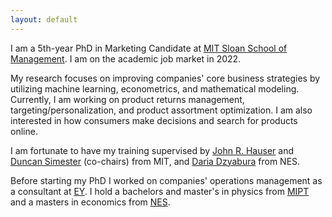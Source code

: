 ```yaml
---
layout: default
---
```


I am a 5th-year PhD in Marketing Candidate at [MIT Sloan School of Management](https://mitsloan.mit.edu/). I am on the academic job market in 2022.

My research focuses on improving companies' core business strategies by utilizing machine learning, econometrics, and mathematical modeling. Currently, I am working on product returns management, targeting/personalization, and product assortment optimization. I am also interested in how consumers make decisions and search for products online. 

I am fortunate to have my training supervised by [John R. Hauser](https://mitsloan.mit.edu/faculty/directory/john-r-hauser) and [Duncan Simester](https://mitsloan.mit.edu/faculty/directory/duncan-simester) (co-chairs) from MIT, and [Daria Dzyabura](https://sites.google.com/a/nes.ru/daria-dzyabura/) from NES.

Before starting my PhD I worked on companies' operations management as a consultant at [EY](https://www.ey.com/en_us). I hold a bachelors and master's in physics from [MIPT](https://mipt.ru/english/) and a masters in economics from [NES](https://www.nes.ru/official&lang=en). 